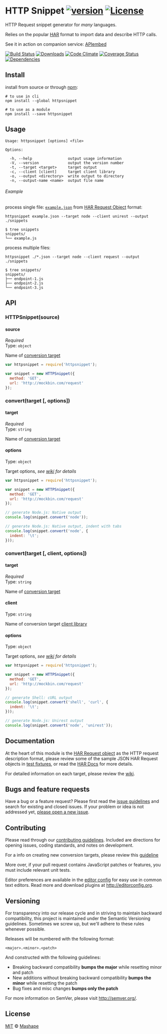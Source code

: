 # HTTP Snippet [![version][npm-version]][npm-url] [![License][npm-license]][license-url]

HTTP Request snippet generator for *many* languages.

Relies on the popular [HAR](http://www.softwareishard.com/blog/har-12-spec/#request) format to import data and describe HTTP calls.

See it in action on companion service: [APIembed](https://apiembed.com/)

[![Build Status][travis-image]][travis-url]
[![Downloads][npm-downloads]][npm-url]
[![Code Climate][codeclimate-quality]][codeclimate-url]
[![Coverage Status][codeclimate-coverage]][codeclimate-url]
[![Dependencies][david-image]][david-url]

## Install

install from source or through [npm](https://www.npmjs.com/):

```shell
# to use in cli
npm install --global httpsnippet

# to use as a module
npm install --save httpsnippet
```

## Usage

```
Usage: httpsnippet [options] <file>

Options:

  -h, --help                output usage information
  -V, --version             output the version number
  -t, --target <target>     target output
  -c, --client [client]     target client library
  -o, --output <directory>  write output to directory
  -n, --output-name <name>  output file name
```

###### Example

process single file: [`example.json`](test/fixtures/requests/full.json) from [HAR Request Object](http://www.softwareishard.com/blog/har-12-spec/#request) format:

```shell
httpsnippet example.json --target node --client unirest --output ./snippets
```

```shell
$ tree snippets
snippets/
└── example.js
```

process multiple files:

```shell
httpsnippet ./*.json --target node --client request --output ./snippets
```

```shell
$ tree snippets/
snippets/
├── endpoint-1.js
├── endpoint-2.js
└── endpoint-3.js
```

## API

### HTTPSnippet(source)

#### source

*Required*  
Type: `object`

Name of [conversion target](src/targets)

```js
var httpsnippet = require('httpsnippet');

var snippet = new HTTPSnippet({
  method: 'GET',
  url: 'http://mockbin.com/request'
});
```

### convert(target [, options])

#### target

*Required*  
Type: `string`

Name of [conversion target](src/targets)

#### options

Type: `object`

Target options, *see [wiki](https://github.com/Mashape/httpsnippet/wiki) for details*

```js
var httpsnippet = require('httpsnippet');

var snippet = new HTTPSnippet({
  method: 'GET',
  url: 'http://mockbin.com/request'
});

// generate Node.js: Native output
console.log(snippet.convert('node'));

// generate Node.js: Native output, indent with tabs
console.log(snippet.convert('node', {
  indent: '\t';
}));
```

### convert(target [, client, options])

#### target

*Required*  
Type: `string`

Name of [conversion target](src/targets)

#### client

Type: `string`

Name of conversion target [client library](src/targets)

#### options

Type: `object`

Target options, *see [wiki](https://github.com/Mashape/httpsnippet/wiki) for details*

```js
var httpsnippet = require('httpsnippet');

var snippet = new HTTPSnippet({
  method: 'GET',
  url: 'http://mockbin.com/request'
});

// generate Shell: cURL output
console.log(snippet.convert('shell', 'curl', {
  indent: '\t';
}));

// generate Node.js: Unirest output
console.log(snippet.convert('node', 'unirest'));
```

## Documentation

At the heart of this module is the [HAR Request object](http://www.softwareishard.com/blog/har-12-spec/#request) as the HTTP request description format, please review some of the sample JSON HAR Request objects in [test fixtures](/test/fixtures/requests), or read the [HAR Docs](http://www.softwareishard.com/blog/har-12-spec/#request) for more details.

For detailed information on each target, please review the [wiki](https://github.com/Mashape/httpsnippet/wiki).

## Bugs and feature requests

Have a bug or a feature request? Please first read the [issue guidelines](CONTRIBUTING.md#using-the-issue-tracker) and search for existing and closed issues. If your problem or idea is not addressed yet, [please open a new issue](/issues).

## Contributing

Please read through our [contributing guidelines](CONTRIBUTING.md). Included are directions for opening issues, coding standards, and notes on development.

For a info on creating new conversion targets, please review this [guideline](https://github.com/Mashape/httpsnippet/wiki/Creating-Targets)

More over, if your pull request contains JavaScript patches or features, you must include relevant unit tests.

Editor preferences are available in the [editor config](.editorconfig) for easy use in common text editors. Read more and download plugins at <http://editorconfig.org>.

## Versioning

For transparency into our release cycle and in striving to maintain backward compatibility, this project is maintained under the Semantic Versioning guidelines. Sometimes we screw up, but we'll adhere to these rules whenever possible.

Releases will be numbered with the following format:

`<major>.<minor>.<patch>`

And constructed with the following guidelines:

- Breaking backward compatibility **bumps the major** while resetting minor and patch
- New additions without breaking backward compatibility **bumps the minor** while resetting the patch
- Bug fixes and misc changes **bumps only the patch**

For more information on SemVer, please visit <http://semver.org/>.

## License

[MIT](LICENSE) &copy; [Mashape](https://www.mashape.com)

[license-url]: https://github.com/Mashape/httpsnippet/blob/master/LICENSE

[travis-url]: https://travis-ci.org/Mashape/httpsnippet
[travis-image]: https://img.shields.io/travis/Mashape/httpsnippet.svg?style=flat-square

[npm-url]: https://www.npmjs.com/package/httpsnippet
[npm-license]: https://img.shields.io/npm/l/httpsnippet.svg?style=flat-square
[npm-version]: https://img.shields.io/npm/v/httpsnippet.svg?style=flat-square
[npm-downloads]: https://img.shields.io/npm/dm/httpsnippet.svg?style=flat-square

[codeclimate-url]: https://codeclimate.com/github/Mashape/httpsnippet
[codeclimate-quality]: https://img.shields.io/codeclimate/github/Mashape/httpsnippet.svg?style=flat-square
[codeclimate-coverage]: https://img.shields.io/codeclimate/coverage/github/Mashape/httpsnippet.svg?style=flat-square

[david-url]: https://david-dm.org/Mashape/httpsnippet
[david-image]: https://img.shields.io/david/Mashape/httpsnippet.svg?style=flat-square
